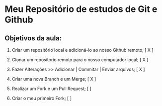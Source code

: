 # Meu Repositório de estudos de Git e Github

## Objetivos da aula:

1. Criar um repositório local e adicioná-lo ao nosso Github remoto; [ X ]

2. Clonar um repositório remoto para o nosso computador local; [ X ]

3. Fazer Alterações >> Adicionar | Commitar | Enviar arquivos; [ X ]

4. Criar uma nova Branch e um Merge; [ X ]

5. Realizar um Fork e um Pull Request; [ ]

6. Criar o meu primeiro Fork; [ ]
